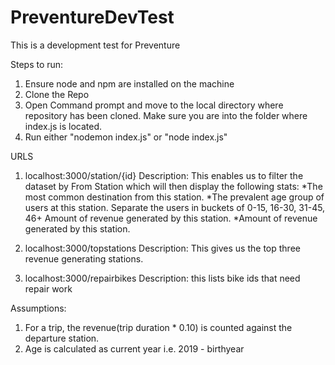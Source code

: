 # PreventureDevTest

This is a development test for Preventure

Steps to run:

1. Ensure node and npm are installed on the machine
2. Clone the Repo
3. Open Command prompt and move to the local directory where repository has been cloned. Make sure you are into the folder where index.js is located.
4. Run either "nodemon index.js" or "node index.js"

URLS

1. localhost:3000/station/{id} 
Description: This enables us to filter the dataset by From Station which will then display the following stats: *The most common destination from this station. *The prevalent age group of users at this station. Separate the users in buckets of 0-15, 16-30, 31-45, 46+ Amount of revenue generated by this station. *Amount of revenue generated by this station.

2. localhost:3000/topstations 
Description: This gives us the top three revenue generating stations.

3. localhost:3000/repairbikes 
Description: this lists bike ids that need repair work

Assumptions:

1. For a trip, the revenue(trip duration * 0.10) is counted against the departure station.
2. Age is calculated as current year i.e. 2019 - birthyear
